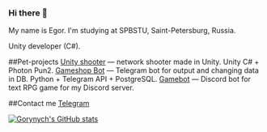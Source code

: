 ### Hi there 👋

My name is Egor. I'm studying at SPBSTU, Saint-Petersburg, Russia.

Unity developer (C#).

##Pet-projects
[Unity shooter](https://github.com/Gorynych1337/NetworkShooter) — network shooter  made in Unity. Unity C# + Photon Pun2.
[Gameshop Bot](https://github.com/Gorynych1337/KursTGBot) — Telegram bot for output and changing data in DB. Python + Telegram API + PostgreSQL.
[Gamebot](https://github.com/Gorynych1337/Bot_for_Empire) — Discord bot for text RPG game for my Discord server.

##Contact me
[Telegram](https://t.me/PopovEgor_0)

[![Gorynych's GitHub stats](https://github-readme-stats.vercel.app/api?username=Gorynych1337)](https://github.com/anuraghazra/github-readme-stats)

<!--
**Gorynych1337/Gorynych1337** is a ✨ _special_ ✨ repository because its `README.md` (this file) appears on your GitHub profile.

Here are some ideas to get you started:

- 🔭 I’m currently working on ...
- 🌱 I’m currently learning ...
- 👯 I’m looking to collaborate on ...
- 🤔 I’m looking for help with ...
- 💬 Ask me about ...
- 📫 How to reach me: ...
- 😄 Pronouns: ...
- ⚡ Fun fact: ...
-->
